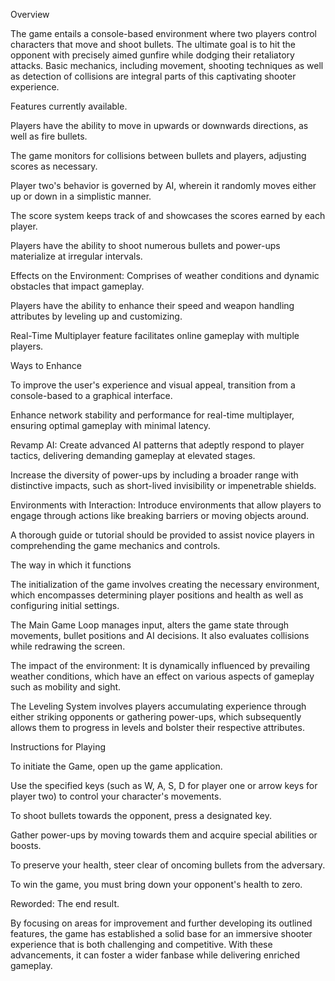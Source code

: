 Overview

The game entails a console-based environment where two players control characters that move and shoot bullets. The ultimate goal is to hit the opponent with precisely aimed gunfire while dodging their retaliatory attacks. Basic mechanics, including movement, shooting techniques as well as detection of collisions are integral parts of this captivating shooter experience.

Features currently available.

Players have the ability to move in upwards or downwards directions, as well as fire bullets.

The game monitors for collisions between bullets and players, adjusting scores as necessary.

Player two's behavior is governed by AI, wherein it randomly moves either up or down in a simplistic manner.

The score system keeps track of and showcases the scores earned by each player.

Players have the ability to shoot numerous bullets and power-ups materialize at irregular intervals.

Effects on the Environment: Comprises of weather conditions and dynamic obstacles that impact gameplay.

Players have the ability to enhance their speed and weapon handling attributes by leveling up and customizing.

Real-Time Multiplayer feature facilitates online gameplay with multiple players.

Ways to Enhance

To improve the user's experience and visual appeal, transition from a console-based to a graphical interface.

Enhance network stability and performance for real-time multiplayer, ensuring optimal gameplay with minimal latency.

Revamp AI: Create advanced AI patterns that adeptly respond to player tactics, delivering demanding gameplay at elevated stages.

Increase the diversity of power-ups by including a broader range with distinctive impacts, such as short-lived invisibility or impenetrable shields.

Environments with Interaction: Introduce environments that allow players to engage through actions like breaking barriers or moving objects around.

A thorough guide or tutorial should be provided to assist novice players in comprehending the game mechanics and controls.

The way in which it functions

The initialization of the game involves creating the necessary environment, which encompasses determining player positions and health as well as configuring initial settings.

The Main Game Loop manages input, alters the game state through movements, bullet positions and AI decisions. It also evaluates collisions while redrawing the screen.

The impact of the environment: It is dynamically influenced by prevailing weather conditions, which have an effect on various aspects of gameplay such as mobility and sight.

The Leveling System involves players accumulating experience through either striking opponents or gathering power-ups, which subsequently allows them to progress in levels and bolster their respective attributes.

Instructions for Playing

To initiate the Game, open up the game application.

Use the specified keys (such as W, A, S, D for player one or arrow keys for player two) to control your character's movements.

To shoot bullets towards the opponent, press a designated key.

Gather power-ups by moving towards them and acquire special abilities or boosts.

To preserve your health, steer clear of oncoming bullets from the adversary.

To win the game, you must bring down your opponent's health to zero.

Reworded: The end result.

By focusing on areas for improvement and further developing its outlined features, the game has established a solid base for an immersive shooter experience that is both challenging and competitive. With these advancements, it can foster a wider fanbase while delivering enriched gameplay.
